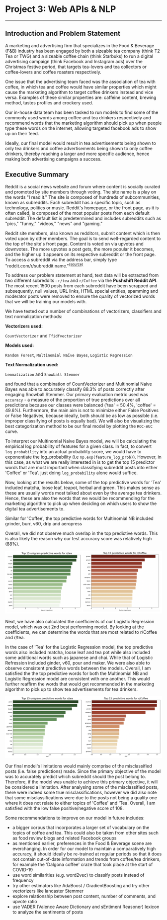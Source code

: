 # Project 3: Web APIs & NLP

---

## Introduction and Problem Statement

A marketing and advertising firm that specializes in the Food & Beverage (F&B) industry has been engaged by both a sizeable tea company (think T2 Tea or TWG) and a sizeable coffee chain (think Starbuks) to run a digital advertising campaign (think Facebook and Instagram ads) over the Christmas festive period, that targets tea-lovers and tea collectors or coffee-lovers and coffee roasters respectively.

One issue that the advertising team faced was the association of tea with coffee, in which tea and coffee would have similar properties which might cause the marketing algorithm to target coffee drinkers instead and vice versa. Examples of these similar properties are: caffeine content, brewing method, tastes profiles and crockery used.

Our in-house data team has been tasked to run models to find some of the commonly used words among coffee and tea drinkers respectively and recommend words that the marketing algorithm should pick up when people type these words on the internet, allowing targeted facebook ads to show up on their feed. 

Ideally, our final model would result in tea advertisements being shown to only tea drinkers and coffee advertisements being shown to only coffee drinkers, thereby reaching a larger and more specific audience, hence making both advertising campaigns a success.


## Executive Summary

Reddit is a social news website and forum where content is socially curated and promoted by site members through voting. The site name is a play on the words "I read it." The site is composed of hundreds of subcommunities, known as subreddits. Each subreddit has a specific topic, such as technology, politics or music. Reddit's homepage, or the front page, as it is often called, is composed of the most popular posts from each default subreddit. The default list is predetermined and includes subreddits such as "pics," "funny," "videos," "news" and "gaming."

Reddit site members, also known as redditors, submit content which is then voted upon by other members. The goal is to send well-regarded content to the top of the site's front page. Content is voted on via upvotes and downvotes. The more upvotes a post gets, the more popular it becomes, and the higher up it appears on its respective subreddit or the front page. To access a subreddit via the address bar, simply type "reddit.com/r/subreddit name."<sup>[(source)](https://searchcio.techtarget.com/definition/Reddit)</sup>

To address our problem statement at hand, text data will be extracted from two different subreddits : `r/tea` and `r/Coffee` via the **Pushshift Reddit API**. The most recent 1500 posts from each subreddit have been scrapped and subsequently, null values, URL links, HTML special entities, spamming and moderator posts were removed to ensure the quality of vectorized words that we will be training our models with.

We have tested out a number of combinations of vectorizers, classifiers and text normalization methods:

**Vectorizers used:**

`CountVectorizer` and `Tfidfvectorizer`

**Models used:**

`Random Forest`, `Multinomial Naïve Bayes`, `Logistic Regression`

**Text Normalization used:**

`Lemmatization` and `Snowball Stemmer`


and found that a combination of CountVectorizer and Multinomial Naive Bayes was able to accurately classify 88.3% of posts correctly after engaging Snowball Stemmer. Our primary evaluation metric used was `accuracy` - a measure of the proportion of true predictions over all predictions because our classes were balanced ('tea' = 50.4%, 'coffee' = 49.6%). Furthermore, the main aim is not to minimize either False Positives or False Negatives, because ideally, both should be as low as possible (i.e. improper classifying of posts is equally bad). We will also be visualizing the best categorization method to be our final model by plotting the `ROC-AUC` curve.

To interpret our Multinomial Naive Bayes model, we will be calculating the empirical log probability of features for a given class. In fact, to convert `log_probability` into an actual probability score, we would have to exponentiate the log_probability (i.e `np.exp(feature_log_prob)`). However, in this case, as what we are really interested in is to get the top 15 predictor words that are most important when classifying subreddit posts into either 'Coffee' or 'Tea'. just doing `log_probability` alone would suffice. 

Now, looking at the results below, some of the top predictive words for 'Tea' included matcha, loose leaf, teapot, herbal and green. This makes sense as these are usually words most talked about even by the average tea drinkers. Hence, these are also the words that we would be recommending for the marketing algorithm to pick up when deciding on which users to show the digital tea advertisements to.

Similar for 'Coffee', the top predictive words for Multinomial NB included grinder, burr, v60, drip and aeropress 

Overall, we did not observe much overlap in the top predictive words. This is also likely the reason why our test accuracy score was relatively high (88%). 


![](/pictures/mnb_combine.png)



Next, we have also calculated the coefficients of our Logistic Regression model, which was out 2nd best performing model. By looking at the coefficients, we can determine the words that are most related to r/Coffee and r/tea. 

In the case of 'Tea' for the Logistic Regression model, the top predictive words also included matcha, loose leaf and tea pot while also included some additional words such as japanese and chai. While that of Logistic Refression included ginder, v60, pour and maker. We were also able to observe consistent predictive words between the models. Overall, I am satisfied the the top predictive words for both the Multinomial NB and Logistic Regression model are consistent with one another. This would further reaffirm the words that would get recommended in the marketing algorithm to pick up to show tea advertisements for tea drinkers. 


![](/pictures/lr_combine.png)

Our final model's limitations would mainly comprise of the misclassified posts (i.e. false predictions) made. Since the primary objective of the model was to accurately predict which subreddit should the post belong to. Therefore, if the model was unable to achieve this primary objective, it will be considered a limitation. After analysing some of the misclassified posts, there were indeed some true misclassifications, however we did also note that some misclassifications were due to the posts not being a quality one where it does not relate to either topics of 'Coffee' and 'Tea. Overall, I am satisfied with the low false positive/negative score of 108.

Some recommendations to improve on our model in future includes:

- a bigger corpus that incorporates a larger set of vocabulary on the topics of coffee and tea. This could also be taken from other sites such as food review blogs and related Facebook groups
- as mentioned earlier, preferences in the Food & Beverage scene are everchanging. In order for our model to maintain a comparatively high accuracy, it should ideally be re-trained at regular periods so that it does not contain out-of-date information and trends from coffee/tea drinkers, for example the 'Dalgona coffee' craze that took place at the start of COVID-19
- use word similarities (e.g. word2vec) to classify posts instead of frequency
- try other estimators like AdaBoost / GradientBoosting and try other vectorizers like lancaster Stemmer
- explore relationship between post content, number of comments, and upvote ratio
- use VADER (Valence Aware Dictionary and sEntiment Reasoner) lexicon to analyze the sentiments of posts